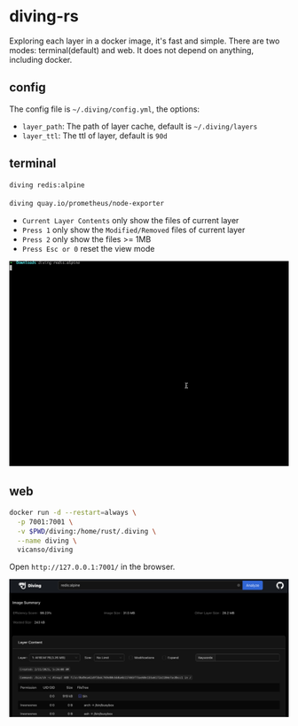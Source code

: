 # diving-rs

Exploring each layer in a docker image, it's fast and simple. There are two modes: terminal(default) and web. 
It does not depend on anything, including docker.

## config

The config file is `~/.diving/config.yml`, the options:

- `layer_path`: The path of layer cache, default is `~/.diving/layers`
- `layer_ttl`: The ttl of layer, default is `90d`

## terminal

```bash
diving redis:alpine

diving quay.io/prometheus/node-exporter
```

- `Current Layer Contents` only show the files of current layer
- `Press 1` only show the `Modified/Removed` files of current layer
- `Press 2` only show the files >= 1MB
- `Press Esc or 0` reset the view mode

![](./assets/diving-terminal.gif)

## web

```bash
docker run -d --restart=always \
  -p 7001:7001 \
  -v $PWD/diving:/home/rust/.diving \
  --name diving \
  vicanso/diving
```

Open `http://127.0.0.1:7001/` in the browser.

![](./assets/diving-web.png)